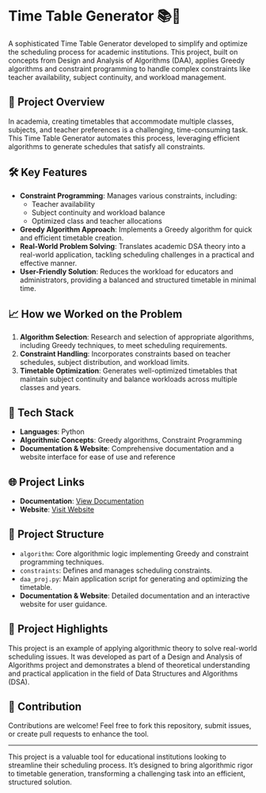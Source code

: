 # Time Table Generator 📚🚀

A sophisticated Time Table Generator developed to simplify and optimize the scheduling process for academic institutions. This project, built on concepts from Design and Analysis of Algorithms (DAA), applies Greedy algorithms and constraint programming to handle complex constraints like teacher availability, subject continuity, and workload management.

## 📌 Project Overview

In academia, creating timetables that accommodate multiple classes, subjects, and teacher preferences is a challenging, time-consuming task. This Time Table Generator automates this process, leveraging efficient algorithms to generate schedules that satisfy all constraints.

## 🛠️ Key Features

- **Constraint Programming**: Manages various constraints, including:
  - Teacher availability
  - Subject continuity and workload balance
  - Optimized class and teacher allocations
- **Greedy Algorithm Approach**: Implements a Greedy algorithm for quick and efficient timetable creation.
- **Real-World Problem Solving**: Translates academic DSA theory into a real-world application, tackling scheduling challenges in a practical and effective manner.
- **User-Friendly Solution**: Reduces the workload for educators and administrators, providing a balanced and structured timetable in minimal time.

## 📈 How we Worked on the Problem

1. **Algorithm Selection**: Research and selection of appropriate algorithms, including Greedy techniques, to meet scheduling requirements.
2. **Constraint Handling**: Incorporates constraints based on teacher schedules, subject distribution, and workload limits.
3. **Timetable Optimization**: Generates well-optimized timetables that maintain subject continuity and balance workloads across multiple classes and years.

## 🔧 Tech Stack

- **Languages**: Python
- **Algorithmic Concepts**: Greedy algorithms, Constraint Programming
- **Documentation & Website**: Comprehensive documentation and a website interface for ease of use and reference

## 🌐 Project Links


- **Documentation**: [View Documentation](https://drive.google.com/file/d/108ZeuRcokbPZYkEc6_BdJola2dXrzKTs/view?usp=sharing)
- **Website**: [Visit Website](https://timetablegenapp.streamlit.app/)

## 📂 Project Structure

- `algorithm`: Core algorithmic logic implementing Greedy and constraint programming techniques.
- `constraints`: Defines and manages scheduling constraints.
- `daa_proj.py`: Main application script for generating and optimizing the timetable.
- **Documentation & Website**: Detailed documentation and an interactive website for user guidance.

## 🎉 Project Highlights

This project is an example of applying algorithmic theory to solve real-world scheduling issues. It was developed as part of a Design and Analysis of Algorithms project and demonstrates a blend of theoretical understanding and practical application in the field of Data Structures and Algorithms (DSA).

## 🤝 Contribution

Contributions are welcome! Feel free to fork this repository, submit issues, or create pull requests to enhance the tool.

---

This project is a valuable tool for educational institutions looking to streamline their scheduling process. It’s designed to bring algorithmic rigor to timetable generation, transforming a challenging task into an efficient, structured solution.
